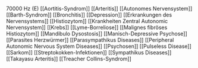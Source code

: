 70000 Hz (E)
[[Aortitis-Syndrom]]
[[Arteritis]]
[[Autonomes Nervensystem]]
[[Barth-Syndrom]]
[[Bronchitis]]
[[Depression]]
[[Erkrankungen des Nervensystems]]
[[Histiozytom]]
[[Krankheiten Zentral Autonomic Nervensystem]]
[[Krebs]]
[[Lyme-Borreliose]]
[[Malignes fibröses Histiozytom]]
[[Mandibulo Dysostosis]]
[[Manisch-Depressive Psychose]]
[[Parasites Herzwürmer]]
[[Parasympathikus Diseases]]
[[Peripheral Autonomic Nervous System Diseases]]
[[Psychosen]]
[[Pulseless Disease]]
[[Sarkom]]
[[Streptokokken-Infektionen]]
[[Sympathikus Diseases]]
[[Takayasu Arteritis]]
[[Treacher Collins-Syndrom]]